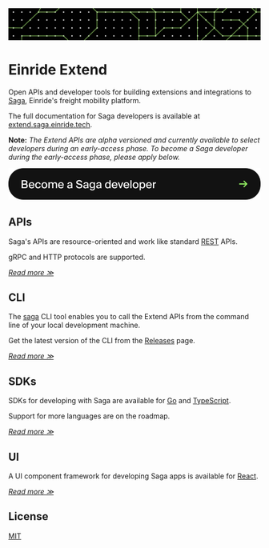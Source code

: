 <img src="docs/img/header.png" />

# Einride Extend

Open APIs and developer tools for building extensions and integrations to
[Saga](https://einride.tech/saga), Einride's freight mobility platform.

The full documentation for Saga developers is available at
[extend.saga.einride.tech](https://extend.saga.einride.tech).

**Note:** *The Extend APIs are alpha versioned and currently available to select
developers during an early-access phase. To become a Saga developer during the
early-access phase, please apply below.*

<a href="https://forms.gle/Sn3CYSgUgJbJE78X9"><img src="docs/img/button.svg" /></a>

## APIs

Saga's APIs are resource-oriented and work like standard
[REST](https://en.wikipedia.org/wiki/Representational_state_transfer) APIs.

gRPC and HTTP protocols are supported.

*[Read more ≫](./docs/apis.md)*

## CLI

The [saga](./cmd/saga) CLI tool enables you to call the Extend APIs from the
command line of your local development machine.

Get the latest version of the CLI from the
[Releases](https://github.com/einride/extend/releases) page.

*[Read more ≫](./docs/cli.md)*

## SDKs

SDKs for developing with Saga are available for
[Go](https://github.com/einride/extend-go) and
[TypeScript](https://github.com/einride/extend-typescript).

Support for more languages are on the roadmap.

*[Read more ≫](./docs/sdks.md)*

## UI

A UI component framework for developing Saga apps is available for
[React](https://github.com/einride/ui).

*[Read more ≫](https://github.com/einride/ui)*

## License

[MIT](LICENSE)
